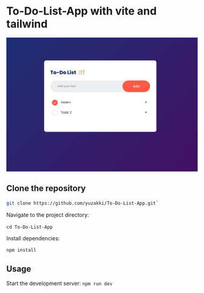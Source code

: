 # To-Do-List-App with vite and tailwind

![Screenshot](/public//design/updated.jpeg)

## Clone the repository

```bash
git clone https://github.com/yuzakki/To-Do-List-App.git`
```

Navigate to the project directory:

`cd To-Do-List-App`

Install dependencies:

```bash
npm install
```

## Usage

Start the development server:
`npm run dev`
